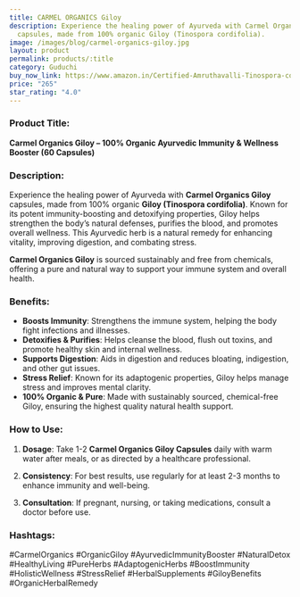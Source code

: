 ```yaml
---
title: CARMEL ORGANICS Giloy
description: Experience the healing power of Ayurveda with Carmel Organics Giloy
  capsules, made from 100% organic Giloy (Tinospora cordifolia).
image: /images/blog/carmel-organics-giloy.jpg
layout: product
permalink: products/:title
category: Guduchi
buy_now_link: https://www.amazon.in/Certified-Amruthavalli-Tinospora-cordifolia-Preservative/dp/B08CHGD429/ref=sr_1_9?crid=1TX1M06Q0LCMB&tag=ayushmonk-21
price: "265"
star_rating: "4.0"
---
```

### Product Title:
**Carmel Organics Giloy – 100% Organic Ayurvedic Immunity & Wellness Booster (60 Capsules)**

### Description:
Experience the healing power of Ayurveda with **Carmel Organics Giloy** capsules, made from 100% organic **Giloy (Tinospora cordifolia)**. Known for its potent immunity-boosting and detoxifying properties, Giloy helps strengthen the body’s natural defenses, purifies the blood, and promotes overall wellness. This Ayurvedic herb is a natural remedy for enhancing vitality, improving digestion, and combating stress.

**Carmel Organics Giloy** is sourced sustainably and free from chemicals, offering a pure and natural way to support your immune system and overall health.

### Benefits:
- **Boosts Immunity**: Strengthens the immune system, helping the body fight infections and illnesses.
- **Detoxifies & Purifies**: Helps cleanse the blood, flush out toxins, and promote healthy skin and internal wellness.
- **Supports Digestion**: Aids in digestion and reduces bloating, indigestion, and other gut issues.
- **Stress Relief**: Known for its adaptogenic properties, Giloy helps manage stress and improves mental clarity.
- **100% Organic & Pure**: Made with sustainably sourced, chemical-free Giloy, ensuring the highest quality natural health support.

### How to Use:
1. **Dosage**: Take 1-2 **Carmel Organics Giloy Capsules** daily with warm water after meals, or as directed by a healthcare professional.
   
2. **Consistency**: For best results, use regularly for at least 2-3 months to enhance immunity and well-being.

3. **Consultation**: If pregnant, nursing, or taking medications, consult a doctor before use.

### Hashtags:
#CarmelOrganics #OrganicGiloy #AyurvedicImmunityBooster #NaturalDetox #HealthyLiving #PureHerbs #AdaptogenicHerbs #BoostImmunity #HolisticWellness #StressRelief #HerbalSupplements #GiloyBenefits #OrganicHerbalRemedy
